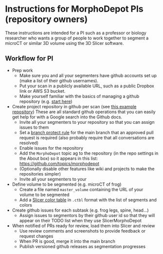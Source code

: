 # Instructions for MorphoDepot PIs (repository owners)

These instructions are intended for a PI such as a professor or biology researcher who wants a group of people to work together to segment a microCT or similar 3D volume using the 3D Slicer software.

## Workflow for PI
* Prep work
  * Make sure you and all your segmenters have github accounts set up (make a list of their github usernames).
  * Put your scan in a publicly available URL, such as a public Dropbox link or AWS S3 bucket.
  * Make yourself familiar with the basics of managing a github repository (e.g. [start here](https://github.com/SlicerMorph/Tutorials/tree/main/git-and-github))
* Create project repository in github per scan (see [this example repository](https://github.com/pieper/MD_E15))  These are all standard github operations that you can easily get help for with a Google search into the Github docs.
  * Invite all your segmenters to your repository so that you can assign issues to them 
  * Set a [branch protect rule](https://docs.github.com/en/repositories/configuring-branches-and-merges-in-your-repository/managing-protected-branches/managing-a-branch-protection-rule) for the main branch that an approved pull request is required (also probably require that all conversations are resolved)
  * Enable issues for the repository
  * Add the `MorphoDepot` topic ag to the repository (in the repo settings in the About box) so it appears in this list: https://github.com/topics/morphodepot
  * (Optionally disable other features like wiki and projects to make the repositories simpler)
  * Invite all your segmenters to your 
* Define volume to be segmented (e.g. microCT of frog)
  * Create a file named `master_volume` containing the URL of your volume to be segmented
  * Add a [Slicer color table](https://slicer.readthedocs.io/en/latest/developer_guide/modules/colors.html) in `.ctbl` format with the list of segments and colors
* Create github issues for each subtask (e.g. frog legs, spine, head…)
  * Assign issues to segmentors by their github user id so that they will appear on their TODO list when they use SlicerMorphoDepot
* When notified of PRs ready for review, load them into Slicer and review
  * Use review comments and screenshots to provide feedback or request changes
  * When PR is good, merge it into the main branch
  * Publish versioned github releases as segmentation progresses
 
